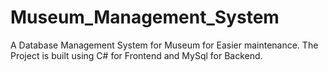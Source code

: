 # Museum_Management_System

A Database Management System for Museum for Easier maintenance.
The Project is built using C# for Frontend and MySql for Backend.
